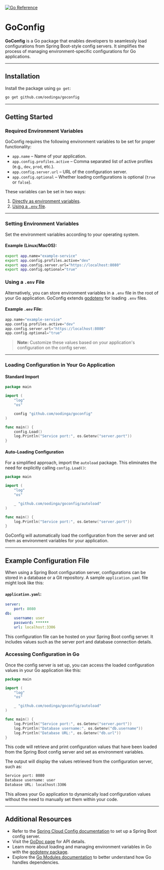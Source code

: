 [![Go Reference](https://pkg.go.dev/badge/github.com/oodinga/goconfig@v0.4.3.svg)](https://pkg.go.dev/github.com/oodinga/goconfig@v0.4.3)

# GoConfig

**GoConfig** is a Go package that enables developers to seamlessly load configurations from Spring Boot-style config servers. It simplifies the process of managing environment-specific configurations for Go applications.

---

## Installation

Install the package using `go get`:

```bash
go get github.com/oodinga/goconfig
```

---
## Getting Started

### Required Environment Variables

GoConfig requires the following environment variables to be set for proper functionality:

- `app.name` – Name of your application.
- `app.config.profiles.active` – Comma separated list of active profiles (e.g., `dev`, `prod`, etc.).
- `app.config.server.url` – URL of the configuration server.
- `app.config.optional` – Whether loading configurations is optional (`true` or `false`).

These variables can be set in two ways:
1. [Directly as environment variables](#setting-environment-variables).
2. [Using a `.env` file](#using-a-env-file).

---

### Setting Environment Variables

Set the environment variables according to your operating system. 

#### Example (Linux/MacOS):

```bash
export app.name="example-service"
export app.config.profiles.active="dev"
export app.config.server.url="https://localhost:8080"
export app.config.optional="true"
```

### Using a `.env` File

Alternatively, you can store environment variables in a `.env` file in the root of your Go application. GoConfig extends [godotenv](https://pkg.go.dev/github.com/joho/godotenv) for loading `.env` files.

#### Example `.env` File:

```go
app.name="example-service"
app.config.profiles.active="dev"
app.config.server.url="https://localhost:8080"
app.config.optional="true"
```

> **Note:** Customize these values based on your application's configuration on the config server.


---

### Loading Configuration in Your Go Application

#### Standard Import

```go
package main

import (
    "log"
    "os"

    config "github.com/oodinga/goconfig"
)

func main() {
    config.Load()
    log.Println("Service port:", os.Getenv("server.port"))
}
```

#### Auto-Loading Configuration

For a simplified approach, import the `autoload` package. This eliminates the need for explicitly calling `config.Load()`:

```go
package main

import (
    "log"
    "os"

    _ "github.com/oodinga/goconfig/autoload"
)

func main() {
    log.Println("Service port:", os.Getenv("server.port"))
}
```
GoConfig will automatically load the configuration from the server and set them as environment variables for your application.

---

## Example Configuration File

When using a Spring Boot configuration server, configurations can be stored in a database or a Git repository. A sample `application.yaml` file might look like this:

#### `application.yaml`:

```yaml
server:
    port: 8080
db:
    username: user
    password: ******
    url: localhost:3306
```
This configuration file can be hosted on your Spring Boot config server. It includes values such as the server port and database connection details.


### Accessing Configuration in Go

Once the config server is set up, you can access the loaded configuration values in your Go application like this:

```go
package main

import (
    "log"
    "os"

    _ "github.com/oodinga/goconfig/autoload"
)

func main() {
    log.Println("Service port:", os.Getenv("server.port"))
    log.Println("Database username:", os.Getenv("db.username"))
    log.Println("Database URL:", os.Getenv("db.url"))
}
```

This code will retrieve and print configuration values that have been loaded from the Spring Boot config server and set as environment variables.

The output will display the values retrieved from the configuration server, such as:

```bash
Service port: 8080
Database username: user
Database URL: localhost:3306
```

This allows your Go application to dynamically load configuration values without the need to manually set them within your code.

---
## Additional Resources

- Refer to the [Spring Cloud Config documentation](https://docs.spring.io/spring-cloud-config/docs/current/reference/html/) to set up a Spring Boot config server.
- Visit the [GoDoc page](https://pkg.go.dev/github.com/oodinga/goconfig@v0.4.3) for API details.
- Learn more about loading and managing environment variables in Go with the [godotenv package](https://pkg.go.dev/github.com/joho/godotenv).
- Explore the [Go Modules documentation](https://golang.org/doc/go1.11#modules) to better understand how Go handles dependencies.

